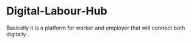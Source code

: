 # Digital-Labour-Hub
Basically it is a platform for worker and employer that will connect both digitally .
